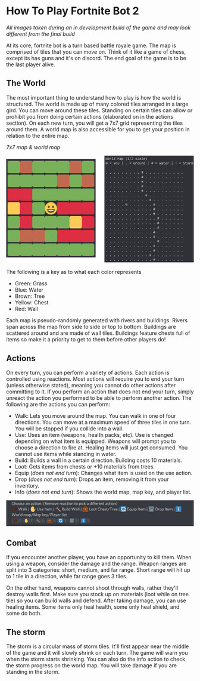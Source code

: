 # How To Play Fortnite Bot 2

*All images taken during an in development build of the game and may look different from the final build*

At its core, fortnite bot is a turn based battle royale game. The map is comprised of tiles that you can move on. Think of it like a game of chess, except its has guns and it's on discord. The end goal of the game is to be the last player alive.

## The World

The most important thing to understand how to play is how the world is structured. The world is made up of many colored tiles arranged in a large gird. You can move around these tiles. Standing on certain tiles can allow or prohibit you from doing certain actions (elaborated on in the actions section). On each new turn, you will get a 7x7 grid representing the tiles around them. A world map is also accessible for you to get your position in relation to the entire map.

*7x7 map & world map*

![Map](Maps.png)

The following is a key as to what each color represents
* Green: Grass
* Blue: Water
* Brown: Tree
* Yellow: Chest
* Red: Wall

Each map is pseudo-randomly generated with rivers and buildings. Rivers span across the map from side to side or top to bottom. Buildings are scattered around and are made of wall tiles. Buildings feature chests full of items so make it a priority to get to them before other players do!

## Actions

On every turn, you can perform a variety of actions. Each action is controlled using reactions. Most actions will require you to end your turn (unless otherwise stated), meaning you cannot do other actions after committing to it. If you perform an action that does not end your turn, simply unreact the action you performed to be able to perform another action. The following are the actions you can perform:

* Walk: Lets you move around the map. You can walk in one of four directions. You can move at a maximum speed of three tiles in one turn. You will be stopped if you collide into a wall.
* Use: Uses an item (weapons, health packs, etc). Use is changed depending on what item is equipped. Weapons will prompt you to choose a direction to fire at. Healing items will just get consumed. You cannot use items while standing in water.
* Build: Builds a wall in a certain direction. Building costs 10 materials.
* Loot: Gets items from chests or +10 materials from trees.
* Equip (*does not end turn*): Changes what item is used on the use action.
* Drop (*does not end turn*): Drops an item, removing it from your inventory.
* Info (*does not end turn*): Shows the world map, map key, and player list.

![Actions](Actions.png)

## Combat

If you encounter another player, you have an opportunity to kill them. When using a weapon, consider the damage and the range. Weapon ranges are split into 3 categories: short, medium, and far range. Short range will hit up to 1 tile in a direction, while far range goes 3 tiles.

On the other hand, weapons cannot shoot through walls, rather they'll destroy walls first. Make sure you stock up on materials (loot while on tree tile) so you can build walls and defend. After taking damage, you can use healing items. Some items only heal health, some only heal shield, and some do both.

## The storm

The storm is a circular mass of storm tiles. It'll first appear near the middle of the game and it will slowly shrink on each turn. The game will warn you when the storm starts shrinking. You can also do the info action to check the storm progress on the world map. You will take damage if you are standing in the storm.

